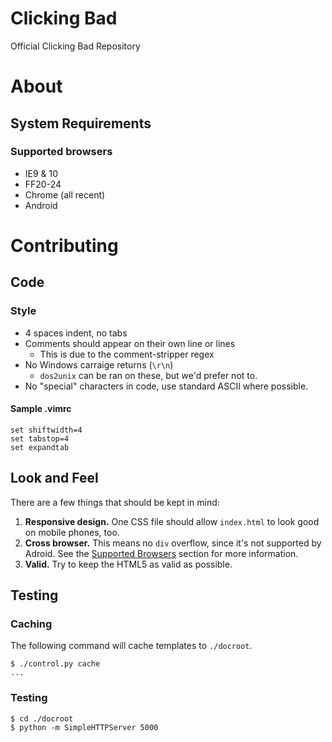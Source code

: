 Clicking Bad
============

Official Clicking Bad Repository

About
=====

System Requirements
-------------------

### Supported browsers

* IE9 & 10
* FF20-24
* Chrome (all recent)
* Android

Contributing
============

Code
----

### Style

* 4 spaces indent, no tabs
* Comments should appear on their own line or lines
    * This is due to the comment-stripper regex
* No Windows carraige returns (`\r\n`)
    * `dos2unix` can be ran on these, but we'd prefer not to.
* No "special" characters in code, use standard ASCII where possible.

#### Sample .vimrc

    set shiftwidth=4
    set tabstop=4
    set expandtab

Look and Feel
-------------

There are a few things that should be kept in mind:

1. **Responsive design.** One CSS file should allow `index.html` to look good on mobile phones, too.
2. **Cross browser.** This means no `div` overflow, since it's not supported by Adroid. See the [Supported Browsers](#supported-browsers) section for more information.
3. **Valid.** Try to keep the HTML5 as valid as possible. 

Testing
-------

### Caching

The following command will cache templates to `./docroot`.   

    $ ./control.py cache
    ...

### Testing

    $ cd ./docroot
    $ python -m SimpleHTTPServer 5000

 
